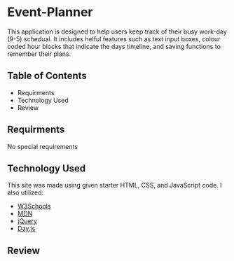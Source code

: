 # Event-Planner
This application is designed to help users keep track of their busy work-day (9-5) schedual. It includes helful features such as text input boxes, colour coded hour blocks that indicate the days timeline, and saving functions to remember their plans.  

## Table of Contents

- Requirments
- Technology Used
- Review

## Requirments
No special requirements

## Technology Used
This site was made using given starter HTML, CSS, and JavaScript code.
I also utilized:
- [W3Schools](https://www.w3schools.com/)
- [MDN](https://developer.mozilla.org/en-US/)
- [jQuery](https://jquery.com/)
- [Day.js](https://day.js.org/)

## Review
